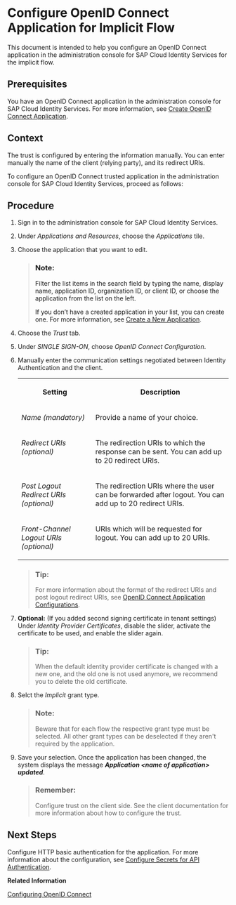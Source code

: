 <!-- copyc64180e84cae4303ba80b2d4b59788b7 -->

# Configure OpenID Connect Application for Implicit Flow

This document is intended to help you configure an OpenID Connect application in the administration console for SAP Cloud Identity Services for the implicit flow.



<a name="copyc64180e84cae4303ba80b2d4b59788b7__prereq_grq_3jn_v2b"/>

## Prerequisites

You have an OpenID Connect application in the administration console for SAP Cloud Identity Services. For more information, see [Create OpenID Connect Application](create-openid-connect-application-62fb1c3.md).



## Context

The trust is configured by entering the information manually. You can enter manually the name of the client \(relying party\), and its redirect URIs.

To configure an OpenID Connect trusted application in the administration console for SAP Cloud Identity Services, proceed as follows:



<a name="copyc64180e84cae4303ba80b2d4b59788b7__steps_ksg_x2m_fp"/>

## Procedure

1.  Sign in to the administration console for SAP Cloud Identity Services.

2.  Under *Applications and Resources*, choose the *Applications* tile.

3.  Choose the application that you want to edit.

    > ### Note:  
    > Filter the list items in the search field by typing the name, display name, application ID, organization ID, or client ID, or choose the application from the list on the left.
    > 
    > If you don’t have a created application in your list, you can create one. For more information, see [Create a New Application](create-a-new-application-0d4b255.md).

4.  Choose the *Trust* tab.

5.  Under *SINGLE SIGN-ON*, choose *OpenID Connect Configuration*.

6.  Manually enter the communication settings negotiated between Identity Authentication and the client.


    <table>
    <tr>
    <th valign="top">

    Setting
    
    </th>
    <th valign="top">

    Description
    
    </th>
    </tr>
    <tr>
    <td valign="top">
    
    *Name \(mandatory\)*
    
    </td>
    <td valign="top">
    
    Provide a name of your choice.
    
    </td>
    </tr>
    <tr>
    <td valign="top">
    
    *Redirect URIs \(optional\)*
    
    </td>
    <td valign="top">
    
    The redirection URIs to which the response can be sent. You can add up to 20 redirect URIs.
    
    </td>
    </tr>
    <tr>
    <td valign="top">
    
    *Post Logout Redirect URIs \(optional\)*
    
    </td>
    <td valign="top">
    
    The redirection URIs where the user can be forwarded after logout. You can add up to 20 redirect URIs.
    
    </td>
    </tr>
    <tr>
    <td valign="top">
    
    *Front-Channel Logout URIs \(optional\)*
    
    </td>
    <td valign="top">
    
    URIs which will be requested for logout. You can add up to 20 URIs.
    
    </td>
    </tr>
    </table>
    
    > ### Tip:  
    > For more information about the format of the redirect URIs and post logout redirect URIs, see [OpenID Connect Application Configurations](openid-connect-application-configurations-1ae324e.md).

7.  **Optional:** \(If you added second signing certificate in tenant settings\) Under *Identity Provider Certificates*, disable the slider, activate the certificate to be used, and enable the slider again.

    > ### Tip:  
    > When the default identity provider certificate is changed with a new one, and the old one is not used anymore, we recommend you to delete the old certificate.

8.  Selct the *Implicit* grant type.

    > ### Note:  
    > Beware that for each flow the respective grant type must be selected. All other grant types can be deselected if they aren't required by the application.

9.  Save your selection. Once the application has been changed, the system displays the message ***Application <name of application\> updated***.

    > ### Remember:  
    > Configure trust on the client side. See the client documentation for more information about how to configure the trust.




<a name="copyc64180e84cae4303ba80b2d4b59788b7__postreq_yqs_gkf_5fb"/>

## Next Steps

Configure HTTP basic authentication for the application. For more information about the configuration, see [Configure Secrets for API Authentication](configure-secrets-for-api-authentication-5c3c35e.md).

**Related Information**  


[Configuring OpenID Connect](configuring-openid-connect-a789c9c.md "You can use Identity Authentication for authentication in OpenID Connect protected applications.")

